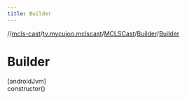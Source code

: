```yaml
---
title: Builder
---
```

//[mcls-cast](../../../../index.html)/[tv.mycujoo.mclscast](../../index.html)/[MCLSCast](../index.html)/[Builder](index.html)/[Builder](-builder.html)



# Builder



[androidJvm]\
constructor()




